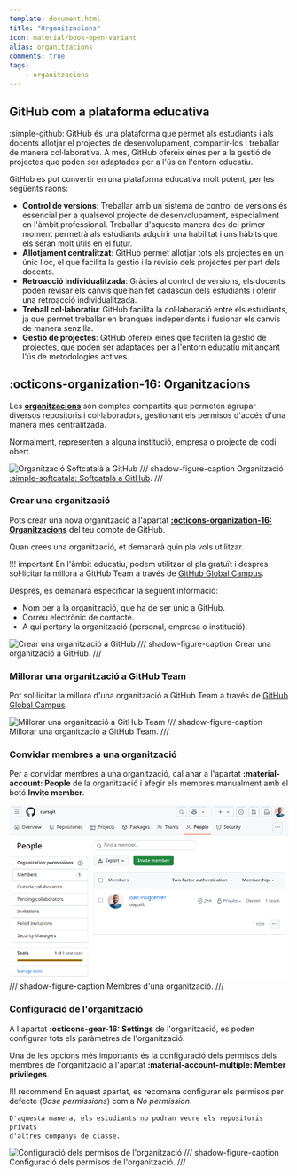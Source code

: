 ```yaml
---
template: document.html
title: "Organitzacions"
icon: material/book-open-variant
alias: organitzacions
comments: true
tags:
    - organitzacions
---
```



## GitHub com a plataforma educativa

:simple-github: GitHub és una plataforma que permet als estudiants i als docents allotjar el projectes de desenvolupament,
compartir-los i treballar de manera col·laborativa. A més, GitHub ofereix eines per a la gestió de projectes que poden
ser adaptades per a l'ús en l'entorn educatiu.

GitHub es pot convertir en una plataforma educativa molt potent, per les següents raons:

- **Control de versions**: Treballar amb un sistema de control de versions és essencial per a qualsevol projecte de
    desenvolupament, especialment en l'àmbit professional. Treballar d'aquesta manera des del primer moment permetrà
    als estudiants adquirir una habilitat i uns hàbits que els seran molt útils en el futur.
- **Allotjament centralitzat**: GitHub permet allotjar tots els projectes en un únic lloc, el que facilita la
    gestió i la revisió dels projectes per part dels docents.
- **Retroacció individualitzada**: Gràcies al control de versions, els docents poden revisar els canvis que han fet
    cadascun dels estudiants i oferir una retroacció individualitzada.
- **Treball col·laboratiu**: GitHub facilita la col·laboració entre els estudiants, ja que permet treballar en
    branques independents i fusionar els canvis de manera senzilla.
- **Gestió de projectes**: GitHub ofereix eines que faciliten la gestió de projectes, que poden ser
    adaptades per a l'entorn educatiu mitjançant l'ús de metodologies actives.


## :octicons-organization-16: Organitzacions
Les [__organitzacions__](https://docs.github.com/en/organizations/collaborating-with-groups-in-organizations/about-organizations)
són comptes compartits que permeten agrupar diversos repositoris i col·laboradors, gestionant els permisos d'accés
d'una manera més centralitzada.

Normalment, representen a alguna institució, empresa o projecte de codi obert.

![Organització Softcatalà a GitHub](img/softcatala.png)
/// shadow-figure-caption
Organització [:simple-softcatala: Softcatalà a GitHub](https://github.com/Softcatala).
///


### Crear una organització
Pots crear una nova organització a l'apartat [__:octicons-organization-16: Organitzacions__](https://github.com/settings/organizations)
del teu compte de GitHub.

Quan crees una organització, et demanarà quin pla vols utilitzar.

!!! important
    En l'àmbit educatiu, podem utilitzar el pla gratuït i després sol·licitar la millora a GitHub Team a través de
    [GitHub Global Campus](https://education.github.com/globalcampus/teacher).

Després, es demanarà especificar la següent informació:

- Nom per a la organització, que ha de ser únic a GitHub.
- Correu electrònic de contacte.
- A qui pertany la organització (personal, empresa o institució).


![Crear una organització a GitHub](img/create_org.png)
/// shadow-figure-caption
Crear una organització a GitHub.
///


### Millorar una organització a GitHub Team
Pot sol·licitar la millora d'una organització a GitHub Team a través de
[GitHub Global Campus](https://education.github.com/globalcampus/teacher).

![Millorar una organització a GitHub Team](img/upgrade_org.png)
/// shadow-figure-caption
Millorar una organització a GitHub Team.
///


### Convidar membres a una organització
Per a convidar membres a una organització, cal anar a l'apartat __:material-account: People__
de la organització i afegir els membres manualment amb el botó __Invite member__.

![Membres d'una organització](img/invite_members.png)
/// shadow-figure-caption
Membres d'una organització.
///


### Configuració de l'organització
A l'apartat __:octicons-gear-16: Settings__ de l'organització,
es poden configurar tots els paràmetres de l'organització.

Una de les opcions més importants és la configuració
dels permisos dels membres de l'organització a l'apartat __:material-account-multiple: Member privileges__.

!!! recommend
    En aquest apartat, es recomana configurar els permisos per defecte (_Base permissions_)
    com a _No permission_.

    D'aquesta manera, els estudiants no podran veure els repositoris privats
    d'altres companys de classe.

![Configuració dels permisos de l'organització](img/base_permissions.png)
/// shadow-figure-caption
Configuració dels permisos de l'organització.
///
